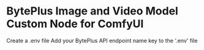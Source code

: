 # BytePlus Image and Video Model Custom Node for ComfyUI
Create a .env file
Add your BytePlus API endpoint name key to the '.env' file
